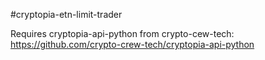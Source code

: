 #cryptopia-etn-limit-trader

Requires cryptopia-api-python from crypto-cew-tech: https://github.com/crypto-crew-tech/cryptopia-api-python
